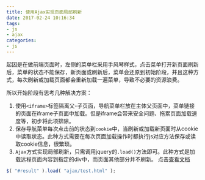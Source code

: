 ```yaml
---
title: 使用Ajax实现页面局部刷新
date: 2017-02-24 10:16:34
tags: 
- js
- ajax
categories: 
- js
---
```


起因是在做前端页面时，左侧的菜单栏采用手风琴样式，点击菜单打开新页面刷新后，菜单的状态不能保存，新页面或刷新后，菜单会还原到初始阶段，并且这种方式，每次刷新或加载页面都会重新加载一遍菜单，导致不必要的资源浪费。

所以开始阶段有思考几种解决方案：
1. 使用`<iframe>`标签隔离父-子页面，导航菜单栏放在主体父页面中，菜单链接的页面在iframe子页面中加载。但是iframe会带来安全问题、拖累页面加载速度等，初步将此项排除。
2. 保存导航菜单每次点击前的状态到`cookie`中，当刷新或加载新页面时从cookie中读取状态。此种方式需要在每次页面加载操作时都执行js对应方法保存或读取cookie信息，很繁琐。
3. `Ajax`方式实现局部刷新，只需调用jquery的`.load()`方法即可。此种方式是加载远程页面内容到指定的div中，而页面其他部分并不刷新。
点击[查看文档](http://api.jquery.com/load/)
```js
$( "#result" ).load( "ajax/test.html" );
```

